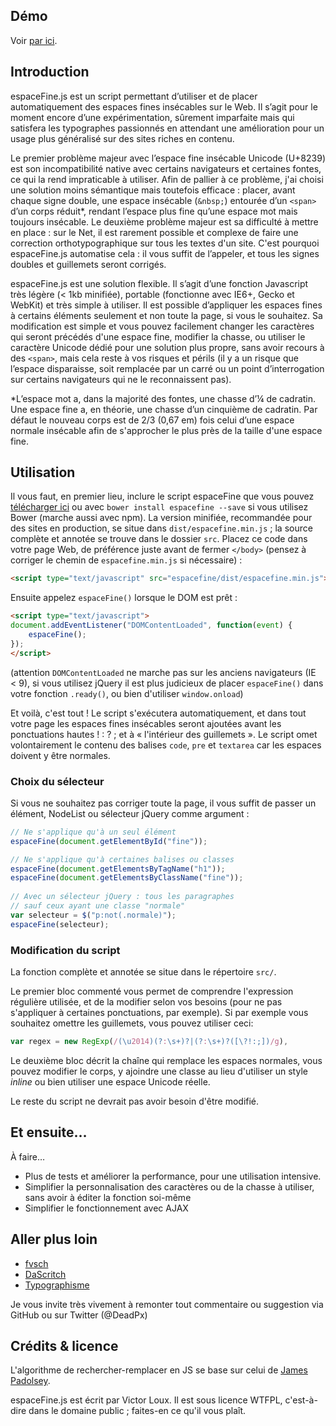 ## Démo ##

Voir [par ici](http://victorloux.github.io/espaceFine/).

## Introduction ##
    
espaceFine.js est un script permettant d’utiliser et de placer automatiquement des espaces fines insécables sur le Web. Il s’agit pour le moment encore d’une expérimentation, sûrement imparfaite mais qui satisfera les typographes passionnés en attendant une amélioration pour un usage plus généralisé sur des sites riches en contenu.
    
Le premier problème majeur avec l’espace fine insécable Unicode (U+8239) est son incompatibilité native avec certains navigateurs et certaines fontes, ce qui la rend impraticable à utiliser. Afin de pallier à ce problème, j'ai choisi une solution moins sémantique mais toutefois efficace : placer, avant chaque signe double, une espace insécable (`&nbsp;`) entourée d’un `<span>` d’un corps réduit*, rendant l’espace plus fine qu’une espace mot mais toujours insécable. Le deuxième problème majeur est sa difficulté à mettre en place : sur le Net, il est rarement possible et complexe de faire une correction orthotypographique sur tous les textes d'un site. C'est pourquoi espaceFine.js automatise cela : il vous suffit de l’appeler, et tous les signes doubles et guillemets seront corrigés.
    
espaceFine.js est une solution flexible. Il s’agit d’une fonction Javascript très légère (< 1kb minifiée), portable (fonctionne avec IE6+, Gecko et WebKit) et très simple à utiliser. Il est possible d’appliquer les espaces fines à certains éléments seulement et non toute la page, si vous le souhaitez. Sa modification est simple et vous pouvez facilement changer les caractères qui seront précédés d'une espace fine, modifier la chasse, ou utiliser le caractère Unicode dédié pour une solution plus propre, sans avoir recours à des `<span>`, mais cela reste à vos risques et périls (il y a un risque que l’espace disparaisse, soit remplacée par un carré ou un point d’interrogation sur certains navigateurs qui ne le reconnaissent pas).</p>
        
*L’espace mot a, dans la majorité des fontes, une chasse d’&frac14; de cadratin. Une espace fine a, en théorie, une chasse d’un cinquième de cadratin. Par défaut le nouveau corps est de 2/3 (0,67 em) fois celui d’une espace normale insécable afin de s'approcher le plus près de la taille d'une espace fine.</p>


## Utilisation ##
        
Il vous faut, en premier lieu, inclure le script espaceFine que vous pouvez [télécharger ici](https://github.com/DeadPx/espaceFine/zipball/master) ou avec `bower install espacefine --save` si vous utilisez Bower (marche aussi avec npm). La version minifiée, recommandée pour des sites en production, se situe dans `dist/espacefine.min.js` ; la source complète et annotée se trouve dans le dossier `src`. Placez ce code dans votre page Web, de préférence juste avant de fermer `</body>` (pensez à corriger le chemin de `espacefine.min.js` si nécessaire) :

```html
<script type="text/javascript" src="espacefine/dist/espacefine.min.js"></script>
```

Ensuite appelez `espaceFine()` lorsque le DOM est prêt :
    
```html
<script type="text/javascript">
document.addEventListener("DOMContentLoaded", function(event) { 
    espaceFine();
});
</script>
```

(attention `DOMContentLoaded` ne marche pas sur les anciens navigateurs (IE <&nbsp;9), si vous utilisez jQuery il est plus judicieux de placer `espaceFine()` dans votre fonction `.ready()`, ou bien d'utiliser `window.onload`)

Et voilà, c'est tout ! Le script s'exécutera automatiquement, et dans tout votre page les espaces fines insécables seront ajoutées avant les ponctuations hautes ! : ? ; et à « l'intérieur des guillemets ». Le script omet volontairement le contenu des balises `code`, `pre` et `textarea` car les espaces doivent y être normales.
    
### Choix du sélecteur ###
    
Si vous ne souhaitez pas corriger toute la page, il vous suffit de passer un élément, NodeList ou sélecteur jQuery comme argument :
    
```js
// Ne s'applique qu'à un seul élément
espaceFine(document.getElementById("fine"));

// Ne s'applique qu'à certaines balises ou classes
espaceFine(document.getElementsByTagName("h1"));
espaceFine(document.getElementsByClassName("fine"));
    
// Avec un sélecteur jQuery : tous les paragraphes
// sauf ceux ayant une classe "normale"
var selecteur = $("p:not(.normale)");
espaceFine(selecteur);
```

### Modification du script ###

La fonction complète et annotée se situe dans le répertoire `src/`.
    
Le premier bloc commenté vous permet de comprendre l'expression régulière utilisée, et de la modifier selon vos besoins (pour ne pas s'appliquer à certaines ponctuations, par exemple). Si par exemple vous souhaitez omettre les guillemets, vous pouvez utiliser ceci:
    
```js
var regex = new RegExp(/(\u2014)(?:\s+)?|(?:\s+)?([\?!:;])/g),
```

Le deuxième bloc décrit la chaîne qui remplace les espaces normales, vous pouvez modifier le corps, y ajoindre une classe au lieu d'utiliser un style <em>inline</em> ou bien utiliser une espace Unicode réelle.

Le reste du script ne devrait pas avoir besoin d'être modifié.

## Et ensuite… ##

À faire…
* Plus de tests et améliorer la performance, pour une utilisation intensive.
* Simplifier la personnalisation des caractères ou de la chasse à utiliser, sans avoir à éditer la fonction soi-même
* Simplifier le fonctionnement avec AJAX

## Aller plus loin ##
    
* [fvsch](http://fvsch.com/code/espaces-unicode/)
* [DaScritch](http://dascritch.net/post/2011/05/09/Les-espacements-unicodes)
* [Typographisme](http://typographisme.net/post/Les-espaces-typographiques-et-le-web)

Je vous invite très vivement à remonter tout commentaire ou suggestion via GitHub ou sur Twitter (@DeadPx)

## Crédits & licence ##
    
L'algorithme de rechercher-remplacer en JS se base sur celui de [James Padolsey](http://james.padolsey.com/javascript/find-and-replace-text-with-javascript/).
    
espaceFine.js est écrit par Victor Loux. Il est sous licence WTFPL, c'est-à-dire dans le domaine public ; faites-en ce qu'il vous plaît.
